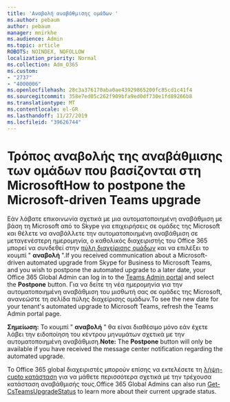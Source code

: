```yaml
---
title: 'Αναβολή αναβάθμισης ομάδων '
ms.author: pebaum
author: pebaum
manager: mnirkhe
ms.audience: Admin
ms.topic: article
ROBOTS: NOINDEX, NOFOLLOW
localization_priority: Normal
ms.collection: Adm_O365
ms.custom:
- "2737"
- "4000006"
ms.openlocfilehash: 28c3a376170aba0ae43929865200fc85cd1c41f4
ms.sourcegitcommit: 358e7ed05c262f909bfa9ed0df730e1fd89266b8
ms.translationtype: MT
ms.contentlocale: el-GR
ms.lasthandoff: 11/27/2019
ms.locfileid: "39626744"
---
```

# <a name="how-to-postpone-the-microsoft-driven-teams-upgrade"></a><span data-ttu-id="da69a-102">Τρόπος αναβολής της αναβάθμισης των ομάδων που βασίζονται στη Microsoft</span><span class="sxs-lookup"><span data-stu-id="da69a-102">How to postpone the Microsoft-driven Teams upgrade</span></span>

<span data-ttu-id="da69a-103">Εάν λάβατε επικοινωνία σχετικά με μια αυτοματοποιημένη αναβάθμιση με βάση τη Microsoft από το Skype για επιχειρήσεις σε ομάδες της Microsoft και θέλετε να αναβάλλετε την αυτοματοποιημένη αναβάθμιση σε μεταγενέστερη ημερομηνία, ο καθολικός διαχειριστής του Office 365 μπορεί να συνδεθεί στην [πύλη διαχείρισης ομάδων](https://admin.teams.microsoft.com/dashboard) και να επιλέξει το κουμπί " **αναβολή** ".</span><span class="sxs-lookup"><span data-stu-id="da69a-103">If you received communication about a Microsoft-driven automated upgrade from Skype for Business to Microsoft Teams, and you wish to postpone the automated upgrade to a later date, your Office 365 Global Admin can log in to the [Teams Admin portal](https://admin.teams.microsoft.com/dashboard) and select the **Postpone** button.</span></span> <span data-ttu-id="da69a-104">Για να δείτε τη νέα ημερομηνία για την αυτοματοποιημένη αναβάθμιση του μισθωτή σας σε ομάδες της Microsoft, ανανεώστε τη σελίδα πύλης διαχείρισης ομάδων.</span><span class="sxs-lookup"><span data-stu-id="da69a-104">To see the new date for your tenant's automated upgrade to Microsoft Teams, refresh the Teams Admin portal page.</span></span>

<span data-ttu-id="da69a-105">**Σημείωση:** Το κουμπί " **αναβολή** " θα είναι διαθέσιμο μόνο εάν έχετε λάβει την ειδοποίηση του κέντρου μηνυμάτων σχετικά με την αυτοματοποιημένη αναβάθμιση.</span><span class="sxs-lookup"><span data-stu-id="da69a-105">**Note:** The **Postpone** button will only be available if you have received the message center notification regarding the automated upgrade.</span></span> 

<span data-ttu-id="da69a-106">Το Office 365 global διαχειριστές μπορούν επίσης να εκτελέσετε τη [λήψη-cupto κατάσταση](https://docs.microsoft.com/powershell/module/skype/get-csteamsupgradestatus?view=skype-ps) για να μάθετε περισσότερα σχετικά με την τρέχουσα κατάσταση αναβάθμισής τους.</span><span class="sxs-lookup"><span data-stu-id="da69a-106">Office 365 Global Admins can also run [Get-CsTeamsUpgradeStatus](https://docs.microsoft.com/powershell/module/skype/get-csteamsupgradestatus?view=skype-ps) to learn more about their current upgrade status.</span></span> 